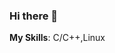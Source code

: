 ### Hi there 👋
<b>My Skills</b>: C/C++,Linux

<!--

[![Happikin's github stats](https://github-readme-stats.vercel.app/api?username=happikin&count_private=true&show_icons=true&theme=light&hide_rank=false)](https://github.com/happikin/github-readme-stats)

**happikin/happikin** is a ✨ _special_ ✨ repository because its `README.md` (this file) appears on your GitHub profile.

Here are some ideas to get you started:

- 🔭 I’m currently working on ...
- 🌱 I’m currently learning ...
- 👯 I’m looking to collaborate on ...
- 🤔 I’m looking for help with ...
- 💬 Ask me about ...
- 📫 How to reach me: ...
- 😄 Pronouns: ...
- ⚡ Fun fact: ...
-->
